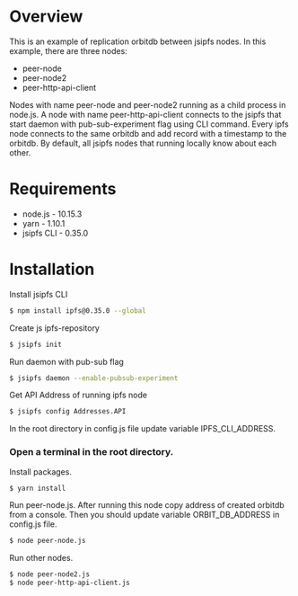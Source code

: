 
# Overview
This is an example of replication orbitdb between jsipfs nodes. In this example, there are three nodes:

- peer-node
- peer-node2
- peer-http-api-client

Nodes with name peer-node and peer-node2  running as a child process in node.js.  A node with name peer-http-api-client connects to the jsipfs that start daemon with pub-sub-experiment flag using CLI command. Every ipfs node connects to the same orbitdb and add record with a timestamp to the orbitdb. By default, all jsipfs nodes that running locally know about each other.

# Requirements
- node.js - 10.15.3
- yarn - 1.10.1
- jsipfs CLI - 0.35.0

# Installation

Install jsipfs CLI 
```sh
$ npm install ipfs@0.35.0 --global 
```

Create js ipfs-repository
```sh
$ jsipfs init
```

Run daemon with pub-sub flag 
```sh
$ jsipfs daemon --enable-pubsub-experiment 
```

Get API Address of running ipfs node
```sh
$ jsipfs config Addresses.API 
```
In the root directory in config.js file update variable IPFS_CLI_ADDRESS.

### Open a terminal in the root directory.
Install packages.
```sh
$ yarn install
```

Run peer-node.js. After running this node copy address of created orbitdb from a console. Then you should update variable ORBIT_DB_ADDRESS in config.js file.

```sh
$ node peer-node.js
```
Run other nodes.

```sh
$ node peer-node2.js
$ node peer-http-api-client.js
```